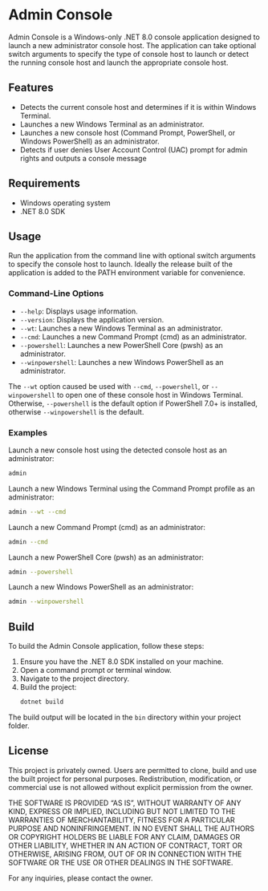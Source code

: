 # Admin Console

Admin Console is a Windows-only .NET 8.0 console application designed to launch a new administrator console host. The application can take optional switch arguments to specify the type of console host to launch or detect the running console host and launch the appropriate console host.

## Features

- Detects the current console host and determines if it is within Windows Terminal.
- Launches a new Windows Terminal as an administrator.
- Launches a new console host (Command Prompt, PowerShell, or Windows PowerShell) as an administrator.
- Detects if user denies User Account Control (UAC) prompt for admin rights and outputs a console message

## Requirements

- Windows operating system
- .NET 8.0 SDK

## Usage

Run the application from the command line with optional switch arguments to specify the console host to launch. Ideally the release built of the application is added to the PATH environment variable for convenience.

### Command-Line Options

- `--help`: Displays usage information.
- `--version`: Displays the application version.
- `--wt`: Launches a new Windows Terminal as an administrator.
- `--cmd`: Launches a new Command Prompt (cmd) as an administrator.
- `--powershell`: Launches a new PowerShell Core (pwsh) as an administrator.
- `--winpowershell`: Launches a new Windows PowerShell as an administrator.

The `--wt` option caused be used with `--cmd`, `--powershell`, or `--winpowershell` to open one of these console host in Windows Terminal. Otherwise, `--powershell` is the default option if PowerShell 7.0+ is installed, otherwise `--winpowershell` is the default.

### Examples

Launch a new console host using the detected console host as an administrator:
```sh
admin
```

Launch a new Windows Terminal using the Command Prompt profile as an administrator:
```sh
admin --wt --cmd
```

Launch a new Command Prompt (cmd) as an administrator:
```sh
admin --cmd
```

Launch a new PowerShell Core (pwsh) as an administrator:
```sh
admin --powershell
```

Launch a new Windows PowerShell as an administrator:
```sh
admin --winpowershell
```

## Build

To build the Admin Console application, follow these steps:

1. Ensure you have the .NET 8.0 SDK installed on your machine.
2. Open a command prompt or terminal window.
3. Navigate to the project directory.
5. Build the project:
    ```sh
    dotnet build
    ```

The build output will be located in the `bin` directory within your project folder.

## License

This project is privately owned. Users are permitted to clone, build and use the built project for personal purposes. Redistribution, modification, or commercial use is not allowed without explicit permission from the owner.

THE SOFTWARE IS PROVIDED “AS IS”, WITHOUT WARRANTY OF ANY KIND, EXPRESS OR IMPLIED, INCLUDING BUT NOT LIMITED TO THE WARRANTIES OF MERCHANTABILITY, FITNESS FOR A PARTICULAR PURPOSE AND NONINFRINGEMENT. IN NO EVENT SHALL THE AUTHORS OR COPYRIGHT HOLDERS BE LIABLE FOR ANY CLAIM, DAMAGES OR OTHER LIABILITY, WHETHER IN AN ACTION OF CONTRACT, TORT OR OTHERWISE, ARISING FROM, OUT OF OR IN CONNECTION WITH THE SOFTWARE OR THE USE OR OTHER DEALINGS IN THE SOFTWARE.

For any inquiries, please contact the owner.